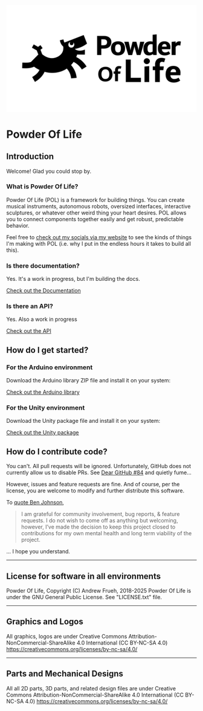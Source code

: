 ![Powder Of Life logo](Images/POL_logo_horizontal_w-background_2k.png)

# Powder Of Life

## Introduction

Welcome! Glad you could stop by.

### What is Powder Of Life?

Powder Of Life (POL) is a framework for building things. You can create musical instruments, autonomous robots, oversized interfaces, interactive sculptures, or whatever other weird thing your heart desires. POL allows you to connect components together easily and get robust, predictable behavior.

Feel free to [check out my socials via my website](https://andrewfrueh.com) to see the kinds of things I'm making with POL (i.e. why I put in the endless hours it takes to build all this).

### Is there documentation?

Yes. It's a work in progress, but I'm building the docs.

[Check out the Documentation](Documentation/)

### Is there an API?

Yes. Also a work in progress

[Check out the API](Documentation/API)

## How do I get started?

### For the Arduino environment

Download the Arduino library ZIP file and install it on your system:

[Check out the Arduino library](Arduino/)

### For the Unity environment

Download the Unity package file and install it on your system:

[Check out the Unity package](Unity/)

## How do I contribute code?

You can't. All pull requests will be ignored. Unfortunately, GitHub does not currently allow us to disable PRs. See [Dear GitHub #84](https://github.com/dear-github/dear-github/issues/84) and quietly fume...

However, issues and feature requests are fine. And of course, per the license, you are welcome to modify and further distribute this software.

To [quote Ben Johnson](https://changelog.com/news/open-source-but-closed-to-contributions-jGyl), 
>I am grateful for community involvement, bug reports, & feature requests. I do not wish to come off as anything but welcoming, however, I’ve made the decision to keep this project closed to contributions for my own mental health and long term viability of the project.

... I hope you understand.

---

## License for software in all environments

Powder Of Life, Copyright (C) Andrew Frueh, 2018-2025
Powder Of Life is under the GNU General Public License. See "LICENSE.txt" file.

---

## Graphics and Logos

All graphics, logos are under Creative Commons Attribution-NonCommercial-ShareAlike 4.0 International (CC BY-NC-SA 4.0)
https://creativecommons.org/licenses/by-nc-sa/4.0/

---

## Parts and Mechanical Designs

All all 2D parts, 3D parts, and related design files are under Creative Commons Attribution-NonCommercial-ShareAlike 4.0 International (CC BY-NC-SA 4.0)
https://creativecommons.org/licenses/by-nc-sa/4.0/
